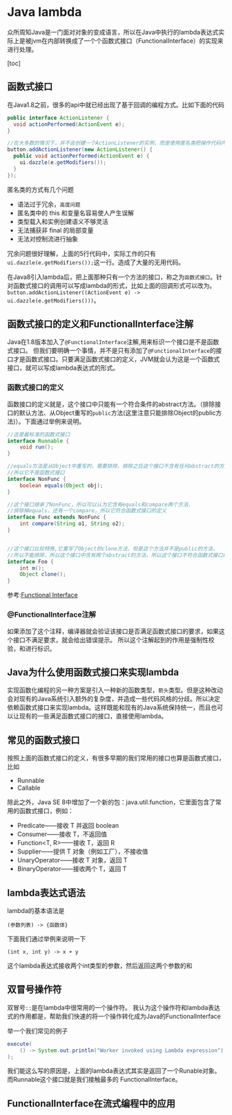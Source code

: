 # Java lambda
众所周知Java是一门面对对象的变成语言，所以在Java中执行的lambda表达式实际上是被jvm在内部转换成了一个个函数式接口（FunctionalInterface）的实现来进行处理。

[toc]

## 函数式接口
在Java1.8之前，很多的api中就已经出现了基于回调的编程方式。比如下面的代码
```java
public interface ActionListener {
  void actionPerformed(ActionEvent e);
}

//在大多数的情况下，并不会创建一个ActionListener的实例，而是使用匿名类把操作代码内联
button.addActionListener(new ActionListener() {
  public void actionPerformed(ActionEvent e) {
    ui.dazzle(e.getModifiers());
  }
});
```
匿名类的方式有几个问题
- 语法过于冗余，`高度问题`
- 匿名类中的 this 和变量名容易使人产生误解
- 类型载入和实例创建语义不够灵活
- 无法捕获非 final 的局部变量
- 无法对控制流进行抽象

冗余问题很好理解，上面的5行代码中，实际工作的只有`ui.dazzle(e.getModifiers());`这一行。造成了大量的无用代码。

在Java8引入lambda后，把上面那种只有一个方法的接口，称之为`函数式接口`。针对函数式接口的调用可以写成lambda的形式，比如上面的回调形式可以改为。
`button.addActionListener((ActionEvent e) -> ui.dazzle(e.getModifiers()))`。

## 函数式接口的定义和FunctionalInterface注解
Java在1.8版本加入了`@FunctionalInterface`注解,用来标识一个接口是不是函数式接口。
但我们要明确一个事情，并不是只有添加了`@FunctionalInterface`的接口才是函数式接口。只要满足函数式接口的定义，JVM就会认为这是一个函数式接口，就可以写成lambda表达式的形式。

### 函数式接口的定义
函数接口的定义就是，这个接口中只能有一个符合条件的abstract方法。（排除接口的默认方法、从Object重写的`public`方法(这里注意只能排除Object的public方法)）。下面通过举例来说明。
```Java
//这是最标准的函数式接口
interface Runnable {
    void run();
}
```

```Java
//equals方法是从Object中重写的，需要排除，排除之后这个接口不含有任何abstract的方法，
//所以它不是函数式接口
interface NonFunc {
    boolean equals(Object obj);
}

```

```Java
//这个接口继承了NonFunc，所以可以认为它含有equals和compare两个方法，
//排除掉equals，还有一个compare，所以它符合函数式接口的定义
interface Func extends NonFunc {
    int compare(String o1, String o2);
}
```

```java

//这个接口比较特殊,它重写了Object的clone方法，但是这个方法并不是public的方法，
//所以不能排除，所以这个接口中含有两个abstract的方法，所以这个接口不符合函数式接口的定义
interface Foo {
    int m();
    Object clone();
}

```
参考:[Functional Interface](https://docs.oracle.com/javase/specs/jls/se8/html/jls-9.html#jls-9.8)

### @FunctionalInterface注解
如果添加了这个注释，编译器就会验证该接口是否满足函数式接口的要求，如果这个接口不满足要求，就会给出错误提示。
所以这个注解起到的作用是强制性校验，和进行标识。


## Java为什么使用函数式接口来实现lambda
实现函数化编程的另一种方案是引入一种新的函数类型，`箭头`类型。但是这种改动会对现有的Java系统引入额外的复杂度，并造成一些代码风格的分歧。所以决定依赖函数式接口来实现lambda。这样既能和现有的Java系统保持统一，而且也可以让现有的一些满足函数式接口的接口，直接使用lambda。


## 常见的函数式接口
按照上面的函数式接口的定义，有很多早期的我们常用的接口也算是函数式接口，比如 
* Runnable
* Callable

除此之外，Java SE 8中增加了一个新的包：java.util.function，它里面包含了常用的函数式接口，例如：
* Predicate<T>——接收 T 并返回 boolean
* Consumer<T>——接收 T，不返回值
* Function<T, R>——接收 T，返回 R
* Supplier<T>——提供 T 对象（例如工厂），不接收值
* UnaryOperator<T>——接收 T 对象，返回 T
* BinaryOperator<T>——接收两个 T，返回 T

## lambda表达式语法
lambda的基本语法是
```
(参数列表) -> {函数体}
```

下面我们通过举例来说明一下
```
(int x, int y) -> x + y
```
这个lambda表达式接收两个int类型的参数，然后返回这两个参数的和

## 双冒号操作符
双冒号`::`是在lambda中很常用的一个操作符。
我认为这个操作符和lambda表达式的作用都是，帮助我们快速的将一个操作转化成为Java的FunctionalInterface

举一个我们常见的例子
```java
execute( 
    () -> System.out.println("Worker invoked using Lambda expression") 
);
```
我们能这么写的原因是，上面的lambda表达式其实是返回了一个Runable对象。
而Runnable这个接口就是我们接触最多的 FunctionalInterface。

## 



## FunctionalInterface在流式编程中的应用